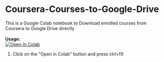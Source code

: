 # Coursera-Courses-to-Google-Drive
This is a Google Colab notebook to Download enrolled courses from Coursera to Google Drive directly
<br><br><b>Usage:</b>
<br>
<a href="https://colab.research.google.com/github/EyadNasr/Coursera-Courses-to-Google-Drive/blob/master/Coursera-Courses-to-Google-Drive.ipynb" target="_parent\"><img src="https://colab.research.google.com/assets/colab-badge.svg" alt="Open In Colab"/></a>
1. Click on the "Open in Colab" button and press ctrl+f9
